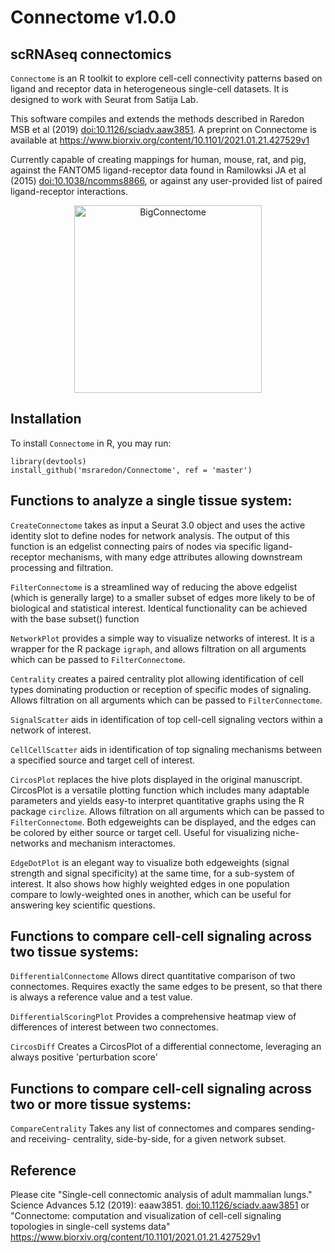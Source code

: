 # Connectome v1.0.0

## scRNAseq connectomics

`Connectome` is an R toolkit to explore cell-cell connectivity patterns based on ligand and receptor data in heterogeneous single-cell datasets. It is designed to work with Seurat from Satija Lab.

This software compiles and extends the methods described in Raredon MSB et al (2019) <doi:10.1126/sciadv.aaw3851>. A preprint on Connectome is available at https://www.biorxiv.org/content/10.1101/2021.01.21.427529v1

Currently capable of creating mappings for human, mouse, rat, and pig, against the FANTOM5 ligand-receptor data found in Ramilowksi JA et al (2015) <doi:10.1038/ncomms8866>, or against any user-provided list of paired ligand-receptor interactions.

<p align="center">
<img src="/man/figures/Big_Connectome.png" alt="BigConnectome"
	title="BigConnectome" width="300" height="300" />
</p>

## Installation
To install `Connectome` in R, you may run:

```
library(devtools)
install_github('msraredon/Connectome', ref = 'master')
```

## Functions to analyze a single tissue system:

`CreateConnectome` takes as input a Seurat 3.0 object and uses the active identity slot to define nodes for network analysis. The output of this function is an edgelist connecting pairs of nodes via specific ligand-receptor mechanisms, with many edge attributes allowing downstream processing and filtration.

`FilterConnectome` is a streamlined way of reducing the above edgelist (which is generally large) to a smaller subset of edges more likely to be of biological and statistical interest.  Identical functionality can be achieved with the base subset() function

`NetworkPlot` provides a simple way to visualize networks of interest.  It is a wrapper for the R package `igraph`, and allows filtration on all arguments which can be passed to `FilterConnectome`.

`Centrality` creates a paired centrality plot allowing identification of cell types dominating production or reception of specific modes of signaling. Allows filtration on all arguments which can be passed to `FilterConnectome`.

`SignalScatter` aids in identification of top cell-cell signaling vectors within a network of interest.

`CellCellScatter` aids in identification of top signaling mechanisms between a specified source and target cell of interest.

`CircosPlot` replaces the hive plots displayed in the original manuscript.  CircosPlot is a versatile plotting function which includes many adaptable parameters and yields easy-to interpret quantitative graphs using the R package `circlize`. Allows filtration on all arguments which can be passed to `FilterConnectome`. Both edgeweights can be displayed, and the edges can be colored by either source or target cell. Useful for visualizing niche-networks and mechanism interactomes.

`EdgeDotPlot` is an elegant way to visualize both edgeweights (signal strength and signal specificity) at the same time, for a sub-system of interest. It also shows how highly weighted edges in one population compare to lowly-weighted ones in another, which can be useful for answering key scientific questions.


## Functions to compare cell-cell signaling across two tissue systems:

`DifferentialConnectome` Allows direct quantitative comparison of two connectomes. Requires exactly the same edges to be present, so that there is always a reference value and a test value.

`DifferentialScoringPlot` Provides a comprehensive heatmap view of differences of interest between two connectomes.

`CircosDiff` Creates a CircosPlot of a differential connectome, leveraging an always positive 'perturbation score'

## Functions to compare cell-cell signaling across two or more tissue systems:

`CompareCentrality` Takes any list of connectomes and compares sending- and receiving- centrality, side-by-side, for a given network subset.

## Reference
Please cite "Single-cell connectomic analysis of adult mammalian lungs." Science Advances 5.12 (2019): eaaw3851. <doi:10.1126/sciadv.aaw3851> or "Connectome: computation and visualization of cell-cell signaling topologies in single-cell systems data" https://www.biorxiv.org/content/10.1101/2021.01.21.427529v1
